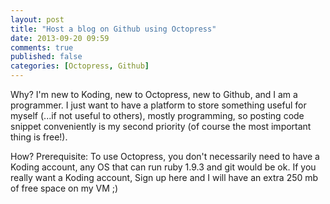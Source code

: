 ```yaml
---
layout: post
title: "Host a blog on Github using Octopress"
date: 2013-09-20 09:59
comments: true
published: false
categories: [Octopress, Github]
---
```


<!--What?
Koding:
Github Pages: A Free Hosting that allow us to publish contents like this blog.
Octopress: A framework that designed for Jekyll

Markdown: A markup language that intended to be easy-to-read and easy-to-write, then it will be converted to HTML.
-->
Why?
I'm new to Koding, new to Octopress, new to Github, and I am a programmer. I just want to have a platform to store something useful for myself (...if not useful to others), mostly programming, so posting code snippet conveniently is my second priority (of course the most important thing is free!). 

How?
Prerequisite:
To use Octopress, you don't necessarily need to have a Koding account, any OS that can run ruby 1.9.3 and git would be ok. If you really want a Koding account, Sign up here and I will have an extra 250 mb of free space on my VM ;)


 
